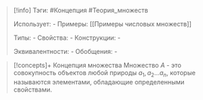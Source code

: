 > [!info]
> Тэги: #Концепция #Теория_множеств  
> 
> Использует: *-*
> Примеры: [[Примеры числовых множеств]]
> 
> Типы: *-*
> Свойства: *-*
> Конструкции: *-*
> 
> Эквивалентности: *-*
> Обобщения: *-*

> [!concepts]+ Концепция множества
> Множество $A$ - это совокупность объектов любой природы $a_1, a_2 ... a_n$, которые называются элементами, обладающие определенными свойствами.